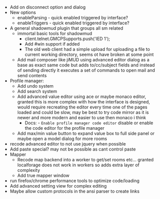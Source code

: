 - Add on disconnect option and dialog
- New options
    - enableParsing - quick enabled triggered by interface?
    - enableTriggers - quick enabled triggered by interface?
- A general shadowmud plugin that groups all sm related
    - immortal basic tools for shadowmud            
        - client.telnet.GMCPSupports.push('IED 1');
        - Add #win support if added
        - The old web client had a simple upload for uploading a file to current working directory, seems ot have broken at some point
    - Add mail composer like jiMUD using advanced editor dialog as a base as exact same code but adds to/cc/subject fields and instead of sending directly it executes a set of commands to open mail and send contents
- Profile manager:
    - Add undo system
    - Add search system
    - Add advanced value editor using ace or maybe monaco editor, granted this is more complex with how the interface is designed, would require recreating the editor every time one of the pages loaded and could be slow, may be best to try code mirror as it is newer and more modern and easier to use then monaco i think
        - Docs: - `Enable profile manager code editor` disable or enable the code editor for the profile manager
    - Add max/min value button to expand value box to full side panel or maybe open a model dialog for more rooms
- recode advanced editor to not use jquery when possible
- Add paste special? may not be possible as cant control paste
- Mapper
    - Recode map backend into a worker to get/set rooms etc... granted localforage does not work in workers so adds extra layer of complexity
    - Add true mapper window
- run firefox/chrome performance tools to optimize code/loading
- Add advanced setting view for complex editing
- Maybe allow custom protocols in the ansi parser to create links